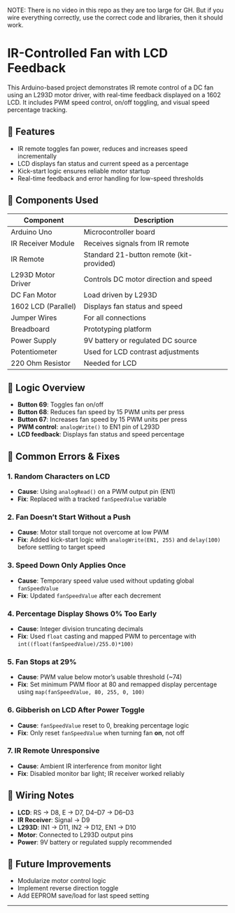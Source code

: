 NOTE: There is no video in this repo as they are too large for GH. But if you wire everything correctly, use the correct code and libraries, then it should work.

# IR-Controlled Fan with LCD Feedback

This Arduino-based project demonstrates IR remote control of a DC fan using an L293D motor driver, with real-time feedback displayed on a 1602 LCD. It includes PWM speed control, on/off toggling, and visual speed percentage tracking.

## 🎯 Features

- IR remote toggles fan power, reduces and increases speed incrementally
- LCD displays fan status and current speed as a percentage
- Kick-start logic ensures reliable motor startup
- Real-time feedback and error handling for low-speed thresholds

## 🧰 Components Used

| Component            | Description                                     |
|----------------------|-------------------------------------------------|
| Arduino Uno          | Microcontroller board                           |
| IR Receiver Module   | Receives signals from IR remote                 |
| IR Remote            | Standard 21-button remote (kit-provided)        |
| L293D Motor Driver   | Controls DC motor direction and speed           |
| DC Fan Motor         | Load driven by L293D                            |
| 1602 LCD (Parallel)  | Displays fan status and speed                   |
| Jumper Wires         | For all connections                             |
| Breadboard           | Prototyping platform                            |
| Power Supply         | 9V battery or regulated DC source               |
| Potentiometer        | Used for LCD contrast adjustments               |
| 220 Ohm Resistor     | Needed for LCD                                  |

## 🧠 Logic Overview

- **Button 69**: Toggles fan on/off
- **Button 68**: Reduces fan speed by 15 PWM units per press
- **Button 67**: Increases fan speed by 15 PWM units per press
- **PWM control**: `analogWrite()` to EN1 pin of L293D
- **LCD feedback**: Displays fan status and speed percentage

## 🐞 Common Errors & Fixes

### 1. **Random Characters on LCD**
- **Cause**: Using `analogRead()` on a PWM output pin (EN1)
- **Fix**: Replaced with a tracked `fanSpeedValue` variable

### 2. **Fan Doesn’t Start Without a Push**
- **Cause**: Motor stall torque not overcome at low PWM
- **Fix**: Added kick-start logic with `analogWrite(EN1, 255)` and `delay(100)` before settling to target speed

### 3. **Speed Down Only Applies Once**
- **Cause**: Temporary speed value used without updating global `fanSpeedValue`
- **Fix**: Updated `fanSpeedValue` after each decrement

### 4. **Percentage Display Shows 0% Too Early**
- **Cause**: Integer division truncating decimals
- **Fix**: Used `float` casting and mapped PWM to percentage with `int((float(fanSpeedValue)/255.0)*100)`

### 5. **Fan Stops at 29%**
- **Cause**: PWM value below motor’s usable threshold (~74)
- **Fix**: Set minimum PWM floor at 80 and remapped display percentage using `map(fanSpeedValue, 80, 255, 0, 100)`

### 6. **Gibberish on LCD After Power Toggle**
- **Cause**: `fanSpeedValue` reset to 0, breaking percentage logic
- **Fix**: Only reset `fanSpeedValue` when turning fan **on**, not off

### 7. **IR Remote Unresponsive**
- **Cause**: Ambient IR interference from monitor light
- **Fix**: Disabled monitor bar light; IR receiver worked reliably

## 📐 Wiring Notes

- **LCD**: RS → D8, E → D7, D4–D7 → D6–D3
- **IR Receiver**: Signal → D9
- **L293D**: IN1 → D11, IN2 → D12, EN1 → D10
- **Motor**: Connected to L293D output pins
- **Power**: 9V battery or regulated supply recommended

## 🚀 Future Improvements

- Modularize motor control logic
- Implement reverse direction toggle
- Add EEPROM save/load for last speed setting

----

